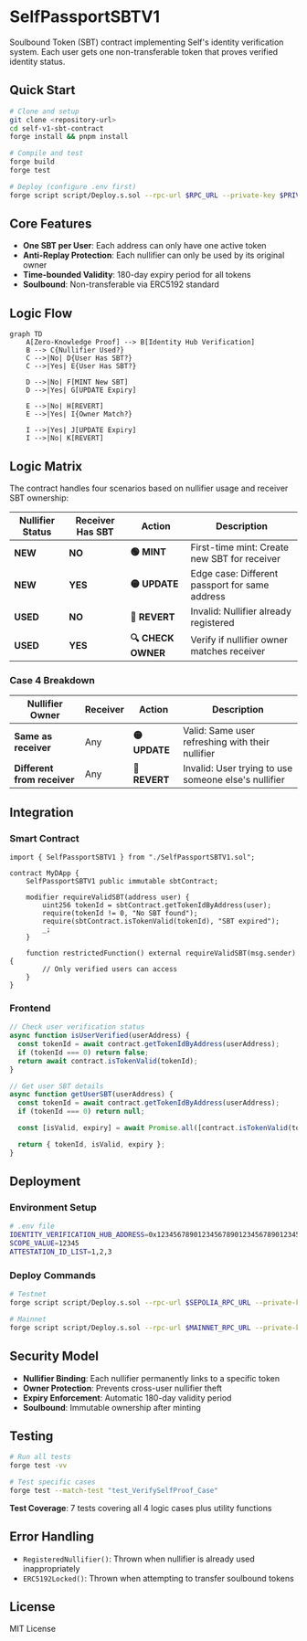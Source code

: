 # SelfPassportSBTV1

Soulbound Token (SBT) contract implementing Self's identity verification system. Each user gets one non-transferable
token that proves verified identity status.

## Quick Start

```bash
# Clone and setup
git clone <repository-url>
cd self-v1-sbt-contract
forge install && pnpm install

# Compile and test
forge build
forge test

# Deploy (configure .env first)
forge script script/Deploy.s.sol --rpc-url $RPC_URL --private-key $PRIVATE_KEY --broadcast
```

## Core Features

- **One SBT per User**: Each address can only have one active token
- **Anti-Replay Protection**: Each nullifier can only be used by its original owner
- **Time-bounded Validity**: 180-day expiry period for all tokens
- **Soulbound**: Non-transferable via ERC5192 standard

## Logic Flow

```mermaid
graph TD
    A[Zero-Knowledge Proof] --> B[Identity Hub Verification]
    B --> C{Nullifier Used?}
    C -->|No| D{User Has SBT?}
    C -->|Yes| E{User Has SBT?}

    D -->|No| F[MINT New SBT]
    D -->|Yes| G[UPDATE Expiry]

    E -->|No| H[REVERT]
    E -->|Yes| I{Owner Match?}

    I -->|Yes| J[UPDATE Expiry]
    I -->|No| K[REVERT]
```

## Logic Matrix

The contract handles four scenarios based on nullifier usage and receiver SBT ownership:

| Nullifier Status | Receiver Has SBT | Action             | Description                                    |
| ---------------- | ---------------- | ------------------ | ---------------------------------------------- |
| **NEW**          | **NO**           | **🟢 MINT**        | First-time mint: Create new SBT for receiver   |
| **NEW**          | **YES**          | **🟡 UPDATE**      | Edge case: Different passport for same address |
| **USED**         | **NO**           | **🔴 REVERT**      | Invalid: Nullifier already registered          |
| **USED**         | **YES**          | **🔍 CHECK OWNER** | Verify if nullifier owner matches receiver     |

### Case 4 Breakdown

| Nullifier Owner             | Receiver | Action        | Description                                          |
| --------------------------- | -------- | ------------- | ---------------------------------------------------- |
| **Same as receiver**        | Any      | **🟡 UPDATE** | Valid: Same user refreshing with their nullifier     |
| **Different from receiver** | Any      | **🔴 REVERT** | Invalid: User trying to use someone else's nullifier |

## Integration

### Smart Contract

```solidity
import { SelfPassportSBTV1 } from "./SelfPassportSBTV1.sol";

contract MyDApp {
    SelfPassportSBTV1 public immutable sbtContract;

    modifier requireValidSBT(address user) {
        uint256 tokenId = sbtContract.getTokenIdByAddress(user);
        require(tokenId != 0, "No SBT found");
        require(sbtContract.isTokenValid(tokenId), "SBT expired");
        _;
    }

    function restrictedFunction() external requireValidSBT(msg.sender) {
        // Only verified users can access
    }
}
```

### Frontend

```javascript
// Check user verification status
async function isUserVerified(userAddress) {
  const tokenId = await contract.getTokenIdByAddress(userAddress);
  if (tokenId === 0) return false;
  return await contract.isTokenValid(tokenId);
}

// Get user SBT details
async function getUserSBT(userAddress) {
  const tokenId = await contract.getTokenIdByAddress(userAddress);
  if (tokenId === 0) return null;

  const [isValid, expiry] = await Promise.all([contract.isTokenValid(tokenId), contract.getTokenExpiry(tokenId)]);

  return { tokenId, isValid, expiry };
}
```

## Deployment

### Environment Setup

```bash
# .env file
IDENTITY_VERIFICATION_HUB_ADDRESS=0x1234567890123456789012345678901234567890
SCOPE_VALUE=12345
ATTESTATION_ID_LIST=1,2,3
```

### Deploy Commands

```bash
# Testnet
forge script script/Deploy.s.sol --rpc-url $SEPOLIA_RPC_URL --private-key $PRIVATE_KEY --broadcast --verify

# Mainnet
forge script script/Deploy.s.sol --rpc-url $MAINNET_RPC_URL --private-key $PRIVATE_KEY --broadcast --verify --slow
```

## Security Model

- **Nullifier Binding**: Each nullifier permanently links to a specific token
- **Owner Protection**: Prevents cross-user nullifier theft
- **Expiry Enforcement**: Automatic 180-day validity period
- **Soulbound**: Immutable ownership after minting

## Testing

```bash
# Run all tests
forge test -vv

# Test specific cases
forge test --match-test "test_VerifySelfProof_Case"
```

**Test Coverage**: 7 tests covering all 4 logic cases plus utility functions

## Error Handling

- `RegisteredNullifier()`: Thrown when nullifier is already used inappropriately
- `ERC5192Locked()`: Thrown when attempting to transfer soulbound tokens

## License

MIT License

